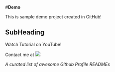 #**Demo**

This is sample demo project created in GitHub!
## SubHeading
Watch Tutorial on YouTube!

Contact me at <a href="https://twitter.com/jayanth" ><img src="https://img.shields.io/twitter/follow/vivasaayifpc?style=social" /> </a>

<i>A curated list of awesome Github Profile READMEs</i>
